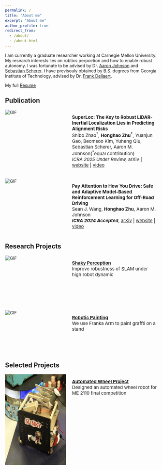 ```yaml
---
permalink: /
title: "About me"
excerpt: "About me"
author_profile: true
redirect_from:
  - /about/
  - /about.html
---
```


<div>
I am currently a graduate researcher working at Carnegie Mellon University. My research interests lies on robtics perpcetion and how to enable robust autonomy. I was fortunate to be advised by Dr. <a href="https://www.andrew.cmu.edu/user/amj1/">Aaron Johnson</a> and <a href="https://www.ri.cmu.edu/ri-faculty/sebastian-scherer/">Sebastian Scherer</a>. I have previsouly obtained by B.S. degrees from Georgia Institute of Technology, advised by Dr. <a href="https://dellaert.github.io/">Frank Dellaert</a>.

My full <a href="https://adrienzhh.github.io/honghao/files/CV-3.8.pdf">Resume</a>

<h2>Publication</h2>
<div style="display: flex; flex-direction: row;">
    <img src="images/superloc_title.gif" alt="GIF" style="width: 40%;height: 160px;" />
    <div style="flex: 1; padding-left: 20px;">
        <p style="font-size: 15px; font-weight: normal;">
            <span style="font-weight: bold;">SuperLoc: The Key to Robust LiDAR-Inertial Localization Lies in Predicting Alignment Risks</span><br>
            Shibo Zhao<sup>*</sup>, <span style="font-weight: bold;">Honghao Zhu<sup>*</sup></span>, Yuanjun Gao, Beomsoo Kim, Yuheng Qiu, Sebastian Scherer, Aaron M. Johnson(<sup>*</sup>equal contribution)<br>
            <i>ICRA 2025 Under Review, </i>
            arXiv | <a href="https://superodometry.com/superloc">website</a> | <a href="https://youtu.be/Rk41pO6Wds0?si=LFGmXHAE_jIwpcEo">video</a>
        </p>
    </div>
</div>

<div style="display: flex; flex-direction: row; margin-top: 20px;">
    <img src="images/icra_2024_for_website.gif" alt="GIF" style="width: 40%;height: 120px;" />
    <div style="flex: 1; padding-left: 20px;">
        <p style="font-size: 15px; font-weight: normal;">
            <span style="font-weight: bold;">Pay Attention to How You Drive: Safe and Adaptive Model-Based Reinforcement Learning for Off-Road Driving</span><br>
            Sean J. Wang, <span style="font-weight: bold;">Honghao Zhu</span>, Aaron M. Johnson<br>
            <i><span style="font-weight: bold;">ICRA 2024 Accepted</span></i>,
            <a href="https://arxiv.org/pdf/2310.08674.pdf">arXiv</a> | <a href="https://adrienzhh.github.io/honghao/roboticPaint/">website</a> | <a href="https://drive.google.com/file/d/1ReCrDkmMHNnkCNejk8AkMynjPOcO2UWN/view?usp=sharing">video</a>
        </p>
    </div>
</div>

<h2>Research Projects</h2>
<div style="display: flex; flex-direction: row;">
    <img src="images/shakeyPerception.gif" alt="GIF" style="width: 40%;height: 160px;" />
    <div style="flex: 1; padding-left: 20px;">
        <p style="font-size: 15px;">
            <a href="https://adrienzhh.github.io/honghao/shakyPerception/" style="font-weight: bold;">Shaky Perception</a><br>
            Improve robustness of SLAM under high robot dynamic
        </p>
    </div>
</div>

<div style="display: flex; flex-direction: row; margin-top: 20px;">
    <img src="images/robotic_paint_2.gif" alt="GIF" style="width: 40%;height: 140px;" />
    <div style="flex: 1; padding-left: 20px;">
        <p style="font-size: 15px;">
            <a href="https://adrienzhh.github.io/honghao/roboticPaint/" style="font-weight: bold;">Robotic Painting</a><br>
            We use Franka Arm to paint graffti on a stand
        </p>
    </div>
</div>

<h2>Selected Projects</h2>
<div style="display: flex; flex-direction: row;">
    <img src="images/wheel_6.jpg" alt="Wheel Project" style="width: 40%;height: 300px;" />
    <div style="flex: 1; padding-left: 20px;">
        <p style="font-size: 15px;">
            <a href="https://adrienzhh.github.io/honghao/automatedWheel/" style="font-weight: bold;">Automated Wheel Project</a><br>
            Designed an automated wheel robot for ME 2110 final competition
        </p>
    </div>
</div>
</div>